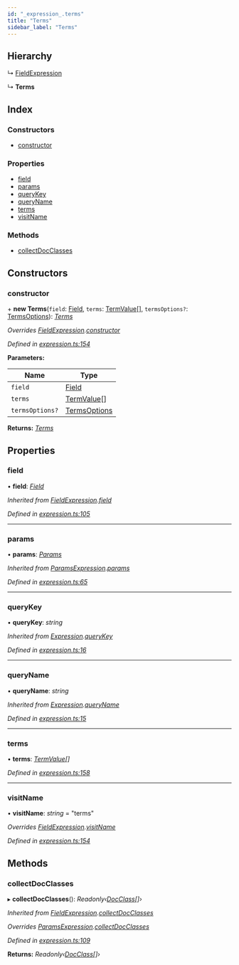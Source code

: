 ```yaml
---
id: "_expression_.terms"
title: "Terms"
sidebar_label: "Terms"
---
```


## Hierarchy

  ↳ [FieldExpression](_expression_.fieldexpression.md)

  ↳ **Terms**

## Index

### Constructors

* [constructor](_expression_.terms.md#constructor)

### Properties

* [field](_expression_.terms.md#field)
* [params](_expression_.terms.md#params)
* [queryKey](_expression_.terms.md#querykey)
* [queryName](_expression_.terms.md#queryname)
* [terms](_expression_.terms.md#terms)
* [visitName](_expression_.terms.md#visitname)

### Methods

* [collectDocClasses](_expression_.terms.md#collectdocclasses)

## Constructors

###  constructor

\+ **new Terms**(`field`: [Field](_document_.field.md), `terms`: [TermValue](../modules/_expression_.md#termvalue)[], `termsOptions?`: [TermsOptions](../modules/_expression_.md#termsoptions)): *[Terms](_expression_.terms.md)*

*Overrides [FieldExpression](_expression_.fieldexpression.md).[constructor](_expression_.fieldexpression.md#constructor)*

*Defined in [expression.ts:154](https://github.com/kindritskyiMax/elasticmagic-js/blob/3a76a7e/src/expression.ts#L154)*

**Parameters:**

Name | Type |
------ | ------ |
`field` | [Field](_document_.field.md) |
`terms` | [TermValue](../modules/_expression_.md#termvalue)[] |
`termsOptions?` | [TermsOptions](../modules/_expression_.md#termsoptions) |

**Returns:** *[Terms](_expression_.terms.md)*

## Properties

###  field

• **field**: *[Field](_document_.field.md)*

*Inherited from [FieldExpression](_expression_.fieldexpression.md).[field](_expression_.fieldexpression.md#field)*

*Defined in [expression.ts:105](https://github.com/kindritskyiMax/elasticmagic-js/blob/3a76a7e/src/expression.ts#L105)*

___

###  params

• **params**: *[Params](_expression_.params.md)*

*Inherited from [ParamsExpression](_expression_.paramsexpression.md).[params](_expression_.paramsexpression.md#params)*

*Defined in [expression.ts:65](https://github.com/kindritskyiMax/elasticmagic-js/blob/3a76a7e/src/expression.ts#L65)*

___

###  queryKey

• **queryKey**: *string*

*Inherited from [Expression](_expression_.expression.md).[queryKey](_expression_.expression.md#querykey)*

*Defined in [expression.ts:16](https://github.com/kindritskyiMax/elasticmagic-js/blob/3a76a7e/src/expression.ts#L16)*

___

###  queryName

• **queryName**: *string*

*Inherited from [Expression](_expression_.expression.md).[queryName](_expression_.expression.md#queryname)*

*Defined in [expression.ts:15](https://github.com/kindritskyiMax/elasticmagic-js/blob/3a76a7e/src/expression.ts#L15)*

___

###  terms

• **terms**: *[TermValue](../modules/_expression_.md#termvalue)[]*

*Defined in [expression.ts:158](https://github.com/kindritskyiMax/elasticmagic-js/blob/3a76a7e/src/expression.ts#L158)*

___

###  visitName

• **visitName**: *string* = "terms"

*Overrides [FieldExpression](_expression_.fieldexpression.md).[visitName](_expression_.fieldexpression.md#visitname)*

*Defined in [expression.ts:154](https://github.com/kindritskyiMax/elasticmagic-js/blob/3a76a7e/src/expression.ts#L154)*

## Methods

###  collectDocClasses

▸ **collectDocClasses**(): *Readonly‹[DocClass](../modules/_document_.md#docclass)[]›*

*Inherited from [FieldExpression](_expression_.fieldexpression.md).[collectDocClasses](_expression_.fieldexpression.md#collectdocclasses)*

*Overrides [ParamsExpression](_expression_.paramsexpression.md).[collectDocClasses](_expression_.paramsexpression.md#collectdocclasses)*

*Defined in [expression.ts:109](https://github.com/kindritskyiMax/elasticmagic-js/blob/3a76a7e/src/expression.ts#L109)*

**Returns:** *Readonly‹[DocClass](../modules/_document_.md#docclass)[]›*
